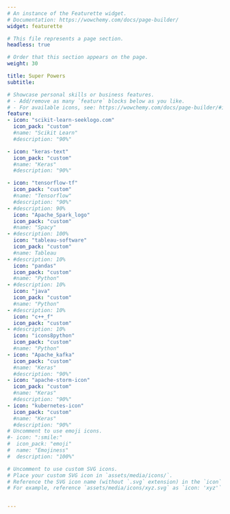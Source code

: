 ```yaml
---
# An instance of the Featurette widget.
# Documentation: https://wowchemy.com/docs/page-builder/
widget: featurette

# This file represents a page section.
headless: true

# Order that this section appears on the page.
weight: 30

title: Super Powers
subtitle:

# Showcase personal skills or business features.
# - Add/remove as many `feature` blocks below as you like.
# - For available icons, see: https://wowchemy.com/docs/page-builder/#icons
feature:
- icon: "scikit-learn-seeklogo.com"
  icon_pack: "custom"
  #name: "Scikit Learn"
  #description: "90%"

- icon: "keras-text"
  icon_pack: "custom"
  #name: "Keras"
  #description: "90%"

- icon: "tensorflow-tf"
  icon_pack: "custom"
  #name: "Tensorflow"
  #description: "90%"
- #description: 90%
  icon: "Apache_Spark_logo"
  icon_pack: "custom"
  #name: "Spacy"  
- #description: 100%
  icon: "tableau-software"
  icon_pack: "custom"
  #name: Tableau
- #description: 10%
  icon: "pandas"
  icon_pack: "custom"
  #name: "Python"
- #description: 10%
  icon: "java"
  icon_pack: "custom"
  #name: "Python"
- #description: 10%
  icon: "c++_f"
  icon_pack: "custom"
- #description: 10%
  icon: "icons8python"
  icon_pack: "custom"
  #name: "Python"
- icon: "Apache_kafka"
  icon_pack: "custom"
  #name: "Keras"
  #description: "90%"
- icon: "apache-storm-icon"
  icon_pack: "custom"
  #name: "Keras"
  #description: "90%"
- icon: "kubernetes-icon"
  icon_pack: "custom"
  #name: "Keras"
  #description: "90%"
# Uncomment to use emoji icons.
#- icon: ":smile:"
#  icon_pack: "emoji"
#  name: "Emojiness"
#  description: "100%"  

# Uncomment to use custom SVG icons.
# Place your custom SVG icon in `assets/media/icons/`.
# Reference the SVG icon name (without `.svg` extension) in the `icon` field.
# For example, reference `assets/media/icons/xyz.svg` as `icon: 'xyz'`


---
```

